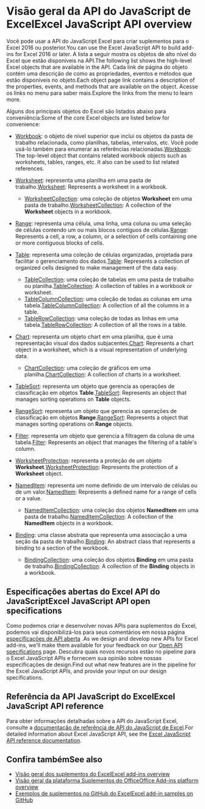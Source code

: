 # <a name="excel-javascript-api-overview"></a><span data-ttu-id="d865a-101">Visão geral da API do JavaScript de Excel</span><span class="sxs-lookup"><span data-stu-id="d865a-101">Excel JavaScript API overview</span></span>

<span data-ttu-id="d865a-102">Você pode usar a API do JavaScript Excel para criar suplementos para o Excel 2016 ou posterior.</span><span class="sxs-lookup"><span data-stu-id="d865a-102">You can use the Excel JavaScript API to build add-ins for Excel 2016 or later.</span></span> <span data-ttu-id="d865a-103">A lista a seguir mostra os objetos de alto nível do Excel que estão disponíveis na API.</span><span class="sxs-lookup"><span data-stu-id="d865a-103">The following list shows the high-level Excel objects that are available in the API.</span></span> <span data-ttu-id="d865a-104">Cada link de página do objeto contém uma descrição de como as propriedades, eventos e métodos que estão disponíveis no objeto.</span><span class="sxs-lookup"><span data-stu-id="d865a-104">Each object page link contains a description of the properties, events, and methods that are available on the object.</span></span> <span data-ttu-id="d865a-105">Acesse os links no menu para saber mais.</span><span class="sxs-lookup"><span data-stu-id="d865a-105">Explore the links from the menu to learn more.</span></span>

<span data-ttu-id="d865a-106">Alguns dos principais objetos do Excel são listados abaixo para conveniência:</span><span class="sxs-lookup"><span data-stu-id="d865a-106">Some of the core Excel objects are listed below for convenience:</span></span> 

- <span data-ttu-id="d865a-107">[Workbook](/javascript/api/excel/excel.workbook): o objeto de nível superior que inclui os objetos da pasta de trabalho relacionada, como planilhas, tabelas, intervalos, etc. Você pode usá-lo também para enumerar as referências relacionadas.</span><span class="sxs-lookup"><span data-stu-id="d865a-107">[Workbook](/javascript/api/excel/excel.workbook): The top-level object that contains related workbook objects such as worksheets, tables, ranges, etc. It also can be used to list related references.</span></span>

- <span data-ttu-id="d865a-108">[Worksheet](/javascript/api/excel/excel.worksheet): representa uma planilha em uma pasta de trabalho.</span><span class="sxs-lookup"><span data-stu-id="d865a-108">[Worksheet](/javascript/api/excel/excel.worksheet): Represents a worksheet in a workbook.</span></span> 
    - <span data-ttu-id="d865a-109">[WorksheetCollection](/javascript/api/excel/excel.worksheetcollection): uma coleção de objetos **Worksheet** em uma pasta de trabalho.</span><span class="sxs-lookup"><span data-stu-id="d865a-109">[WorksheetCollection](/javascript/api/excel/excel.worksheetcollection): A collection of the **Worksheet** objects in a workbook.</span></span>

- <span data-ttu-id="d865a-110">[Range](/javascript/api/excel/excel.range): representa uma célula, uma linha, uma coluna ou uma seleção de células contendo um ou mais blocos contíguos de células.</span><span class="sxs-lookup"><span data-stu-id="d865a-110">[Range](/javascript/api/excel/excel.range): Represents a cell, a row, a column, or a selection of cells containing one or more contiguous blocks of cells.</span></span>

- <span data-ttu-id="d865a-111">[Table](/javascript/api/excel/excel.table): representa uma coleção de células organizadas, projetada para facilitar o gerenciamento dos dados.</span><span class="sxs-lookup"><span data-stu-id="d865a-111">[Table](/javascript/api/excel/excel.table): Represents a collection of organized cells designed to make management of the data easy.</span></span>
    - <span data-ttu-id="d865a-112">[TableCollection](/javascript/api/excel/excel.tablecollection): uma coleção de tabelas em uma pasta de trabalho ou planilha.</span><span class="sxs-lookup"><span data-stu-id="d865a-112">[TableCollection](/javascript/api/excel/excel.tablecollection): A collection of tables in a workbook or worksheet.</span></span>
    - <span data-ttu-id="d865a-113">[TableColumnCollection](/javascript/api/excel/excel.tablecolumncollection): uma coleção de todas as colunas em uma tabela.</span><span class="sxs-lookup"><span data-stu-id="d865a-113">[TableColumnCollection](/javascript/api/excel/excel.tablecolumncollection): A collection of all the columns in a table.</span></span>
    - <span data-ttu-id="d865a-114">[TableRowCollection](/javascript/api/excel/excel.tablerowcollection): uma coleção de todas as linhas em uma tabela.</span><span class="sxs-lookup"><span data-stu-id="d865a-114">[TableRowCollection](/javascript/api/excel/excel.tablerowcollection): A collection of all the rows in a table.</span></span>

- <span data-ttu-id="d865a-115">[Chart](/javascript/api/excel/excel.chart): representa um objeto chart em uma planilha, que é uma representação visual dos dados subjacentes.</span><span class="sxs-lookup"><span data-stu-id="d865a-115">[Chart](/javascript/api/excel/excel.chart): Represents a chart object in a worksheet, which is a visual representation of underlying data.</span></span>
    - <span data-ttu-id="d865a-116">[ChartCollection](/javascript/api/excel/excel.chartcollection): uma coleção de gráficos em uma planilha.</span><span class="sxs-lookup"><span data-stu-id="d865a-116">[ChartCollection](/javascript/api/excel/excel.chartcollection): A collection of charts in a worksheet.</span></span>

- <span data-ttu-id="d865a-117">[TableSort](/javascript/api/excel/excel.tablesort): representa um objeto que gerencia as operações de classificação em objetos **Table**.</span><span class="sxs-lookup"><span data-stu-id="d865a-117">[TableSort](/javascript/api/excel/excel.tablesort): Represents an object that manages sorting operations on **Table** objects.</span></span>

- <span data-ttu-id="d865a-118">[RangeSort](/javascript/api/excel/excel.rangesort): representa um objeto que gerencia as operações de classificação em objetos **Range**.</span><span class="sxs-lookup"><span data-stu-id="d865a-118">[RangeSort](/javascript/api/excel/excel.rangesort): Represents a object that manages sorting operations on **Range** objects.</span></span>

- <span data-ttu-id="d865a-119">[Filter](/javascript/api/excel/excel.filter): representa um objeto que gerencia a filtragem da coluna de uma tabela.</span><span class="sxs-lookup"><span data-stu-id="d865a-119">[Filter](/javascript/api/excel/excel.filter): Represents an object that manages the filtering of a table's column.</span></span>

- <span data-ttu-id="d865a-120">[WorksheetProtection](/javascript/api/excel/excel.worksheetprotection): representa a proteção de um objeto **Worksheet**.</span><span class="sxs-lookup"><span data-stu-id="d865a-120">[WorksheetProtection](/javascript/api/excel/excel.worksheetprotection): Represents the protection of a **Worksheet** object.</span></span>

- <span data-ttu-id="d865a-121">[NamedItem](/javascript/api/excel/excel.nameditem): representa um nome definido de um intervalo de células ou de um valor.</span><span class="sxs-lookup"><span data-stu-id="d865a-121">[NamedItem](/javascript/api/excel/excel.nameditem): Represents a defined name for a range of cells or a value.</span></span> 
    - <span data-ttu-id="d865a-122">[NamedItemCollection](/javascript/api/excel/excel.nameditemcollection): uma coleção dos objetos **NamedItem** em uma pasta de trabalho.</span><span class="sxs-lookup"><span data-stu-id="d865a-122">[NamedItemCollection](/javascript/api/excel/excel.nameditemcollection): A collection of the **NamedItem** objects in a workbook.</span></span>

- <span data-ttu-id="d865a-123">[Binding](/javascript/api/excel/excel.binding): uma classe abstrata que representa uma associação a uma seção da pasta de trabalho.</span><span class="sxs-lookup"><span data-stu-id="d865a-123">[Binding](/javascript/api/excel/excel.binding): An abstract class that represents a binding to a section of the workbook.</span></span>
    - <span data-ttu-id="d865a-124">[BindingCollection](/javascript/api/excel/excel.bindingcollection): uma coleção dos objetos **Binding** em uma pasta de trabalho.</span><span class="sxs-lookup"><span data-stu-id="d865a-124">[BindingCollection](/javascript/api/excel/excel.bindingcollection): A collection of the **Binding** objects in a workbook.</span></span>

## <a name="excel-javascript-api-open-specifications"></a><span data-ttu-id="d865a-125">Especificações abertas do Excel API do JavaScript</span><span class="sxs-lookup"><span data-stu-id="d865a-125">Excel JavaScript API open specifications</span></span>

<span data-ttu-id="d865a-126">Como podemos criar e desenvolver novas APIs para suplementos do Excel, podemos vai disponibilizá-los para seus comentários em nossa página [especificações de API aberta](../openspec.md) .</span><span class="sxs-lookup"><span data-stu-id="d865a-126">As we design and develop new APIs for Excel add-ins, we'll make them available for your feedback on our [Open API specifications](../openspec.md) page.</span></span> <span data-ttu-id="d865a-127">Descubra quais novos recursos estão no pipeline para o Excel JavaScript APIs e fornecem sua opinião sobre nossas especificações de design.</span><span class="sxs-lookup"><span data-stu-id="d865a-127">Find out what new features are in the pipeline for the Excel JavaScript APIs, and provide your input on our design specifications.</span></span>

## <a name="excel-javascript-api-reference"></a><span data-ttu-id="d865a-128">Referência da API JavaScript do Excel</span><span class="sxs-lookup"><span data-stu-id="d865a-128">Excel JavaScript API reference</span></span>

<span data-ttu-id="d865a-129">Para obter informações detalhadas sobre a API do JavaScript Excel, consulte a [documentação de referência de API do JavaScript de Excel](/javascript/api/excel).</span><span class="sxs-lookup"><span data-stu-id="d865a-129">For detailed information about Excel JavaScript API, see the [Excel JavaScript API reference documentation](/javascript/api/excel).</span></span>

## <a name="see-also"></a><span data-ttu-id="d865a-130">Confira também</span><span class="sxs-lookup"><span data-stu-id="d865a-130">See also</span></span>

- [<span data-ttu-id="d865a-131">Visão geral dos suplementos do Excel</span><span class="sxs-lookup"><span data-stu-id="d865a-131">Excel add-ins overview</span></span>](https://docs.microsoft.com/office/dev/add-ins/excel/excel-add-ins-overview)
- [<span data-ttu-id="d865a-132">Visão geral da plataforma Suplementos do Office</span><span class="sxs-lookup"><span data-stu-id="d865a-132">Office Add-ins platform overview</span></span>](https://docs.microsoft.com/office/dev/add-ins/overview/office-add-ins)
- [<span data-ttu-id="d865a-133">Exemplos de suplementos no GitHub do Excel</span><span class="sxs-lookup"><span data-stu-id="d865a-133">Excel add-in samples on GitHub</span></span>](https://github.com/OfficeDev?utf8=%E2%9C%93&q=Excel)
